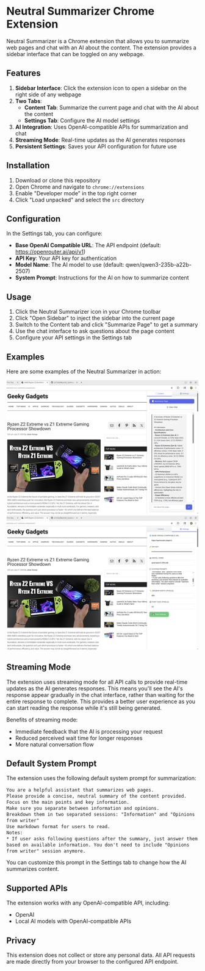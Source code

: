# Neutral Summarizer Chrome Extension

Neutral Summarizer is a Chrome extension that allows you to summarize web pages and chat with an AI about the content. The extension provides a sidebar interface that can be toggled on any webpage.

## Features

1. **Sidebar Interface**: Click the extension icon to open a sidebar on the right side of any webpage
2. **Two Tabs**:
   - **Content Tab**: Summarize the current page and chat with the AI about the content
   - **Settings Tab**: Configure the AI model settings
3. **AI Integration**: Uses OpenAI-compatible APIs for summarization and chat
4. **Streaming Mode**: Real-time updates as the AI generates responses
5. **Persistent Settings**: Saves your API configuration for future use

## Installation

1. Download or clone this repository
2. Open Chrome and navigate to `chrome://extensions`
3. Enable "Developer mode" in the top right corner
4. Click "Load unpacked" and select the `src` directory

## Configuration

In the Settings tab, you can configure:

- **Base OpenAI Compatible URL**: The API endpoint (default: https://openrouter.ai/api/v1)
- **API Key**: Your API key for authentication
- **Model Name**: The AI model to use (default: qwen/qwen3-235b-a22b-2507)
- **System Prompt**: Instructions for the AI on how to summarize content

## Usage

1. Click the Neutral Summarizer icon in your Chrome toolbar
2. Click "Open Sidebar" to inject the sidebar into the current page
3. Switch to the Content tab and click "Summarize Page" to get a summary
4. Use the chat interface to ask questions about the page content
5. Configure your API settings in the Settings tab

## Examples

Here are some examples of the Neutral Summarizer in action:

![Example 1](data/images/example_1.png)
![Example 2](data/images/example_2.png)

## Streaming Mode

The extension uses streaming mode for all API calls to provide real-time updates as the AI generates responses. This means you'll see the AI's response appear gradually in the chat interface, rather than waiting for the entire response to complete. This provides a better user experience as you can start reading the response while it's still being generated.

Benefits of streaming mode:
- Immediate feedback that the AI is processing your request
- Reduced perceived wait time for longer responses
- More natural conversation flow

## Default System Prompt

The extension uses the following default system prompt for summarization:

```
You are a helpful assistant that summarizes web pages. 
Please provide a concise, neutral summary of the content provided. 
Focus on the main points and key information.
Make sure you separate between information and opinions.
Breakdown them in two separated sessions: "Information" and "Opinions from writer"
Use markdown format for users to read.
Notes:
* If user asks following questions after the summary, just answer them based on available information. You don't need to include "Opinions from writer" session anymore.
```

You can customize this prompt in the Settings tab to change how the AI summarizes content.

## Supported APIs

The extension works with any OpenAI-compatible API, including:

- OpenAI
- Local AI models with OpenAI-compatible APIs

## Privacy

This extension does not collect or store any personal data. All API requests are made directly from your browser to the configured API endpoint.
